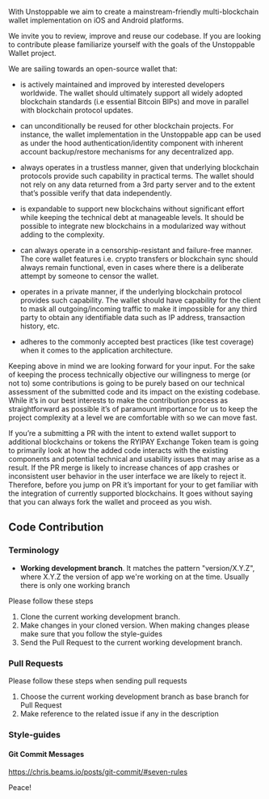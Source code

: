 With Unstoppable we aim to create a mainstream-friendly multi-blockchain wallet implementation on iOS and Android platforms. 

We invite you to review, improve and reuse our codebase. If you are looking to contribute please familiarize yourself with the goals of the Unstoppable Wallet project. 

We are sailing towards an open-source wallet that:

- is actively maintained and improved by interested developers worldwide. The wallet should ultimately support all widely adopted blockchain standards (i.e essential Bitcoin BIPs) and move in parallel with blockchain protocol updates.

- can unconditionally be reused for other blockchain projects. For instance, the wallet implementation in the Unstoppable app can be used as under the hood authentication/identity component with inherent account backup/restore mechanisms for any decentralized app.

- always operates in a trustless manner, given that underlying blockchain protocols provide such capability in practical terms. The wallet should not rely on any data returned from a 3rd party server and to the extent that’s possible verify that data independently.

- is expandable to support new blockchains without significant effort while keeping the technical debt at manageable levels. It should be possible to integrate new blockchains in a modularized way without adding to the complexity.

-  can always operate in a censorship-resistant and failure-free manner. The core wallet features i.e. crypto transfers or blockchain sync should always remain functional, even in cases where there is a deliberate attempt by someone to censor the wallet.

- operates in a private manner, if the underlying blockchain protocol provides such capability. The wallet should have capability for the client to mask all outgoing/incoming traffic to make it impossible for any third party to obtain any identifiable data such as IP address, transaction history, etc.

- adheres to the commonly accepted best practices (like test coverage) when it comes to the application architecture. 

Keeping above in mind we are looking forward for your input. For the sake of keeping the process technically objective our willingness to merge (or not to) some contributions is going to be purely based on our technical assessment of the submitted code and its impact on the existing codebase. While it’s in our best interests to make the contribution process as straightforward as possible it’s of paramount importance for us to keep  the project complexity at a level we are comfortable with so we can move fast.

If you’re a submitting a PR with the intent to extend wallet support to additional blockchains or tokens the RYIPAY Exchange Token team is going to primarily look at how the added code interacts with the existing components and potential technical and usability issues that may arise as a result. If the PR merge is likely to increase chances of app crashes or inconsistent user behavior in the user interface we are likely to reject it. Therefore, before you jump on PR it’s important for your to get familiar with the integration of currently supported blockchains. It goes without saying that you can always fork the wallet and proceed as you wish.

## Code Contribution

### Terminology

* **Working development branch**. It matches the pattern "version/X.Y.Z", where X.Y.Z the version of app we're working on at the time. Usually there is only one working branch

Please follow these steps

1. Clone the current working development branch.
1. Make changes in your cloned version. When making changes please make sure that you follow the style-guides
1. Send the Pull Request to the current working development branch.

### Pull Requests

Please follow these steps when sending pull requests

1. Choose the current working development branch as base branch for Pull Request
1. Make reference to the related issue if any in the description

### Style-guides

#### Git Commit Messages

https://chris.beams.io/posts/git-commit/#seven-rules

Peace!
